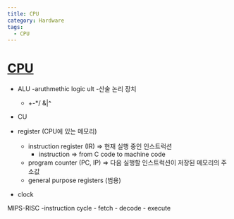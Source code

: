 ```yaml
---
title: CPU
category: Hardware
tags:
  - CPU
---
```


# [CPU](https://www.youtube.com/watch?v=cNN_tTXABUA)

- ALU
  -aruthmethic logic ult
  -산술 논리 장치
  - +-*/ &|^
- CU
- register (CPU에 있는 메모리)
  - instruction register (IR) => 현재 실행 중인 인스트럭션
    - instruction => from C code to machine code
  - program counter (PC, IP) => 다음 실행할 인스트럭션이 저장된 메모리의 주소값
  - general purpose registers (범용)

- clock

MIPS-RISC
  -instruction cycle
    - fetch
    - decode
    - execute